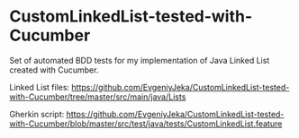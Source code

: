 # CustomLinkedList-tested-with-Cucumber
Set of automated BDD tests for my implementation of Java Linked List created with Cucumber.

Linked List files:
https://github.com/EvgeniyJeka/CustomLinkedList-tested-with-Cucumber/tree/master/src/main/java/Lists

Gherkin script:
https://github.com/EvgeniyJeka/CustomLinkedList-tested-with-Cucumber/blob/master/src/test/java/tests/CustomLinkedList.feature
